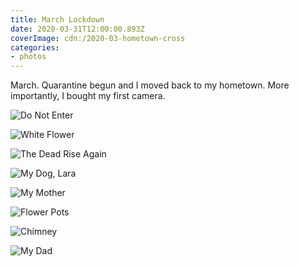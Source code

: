 ```yaml
---
title: March Lockdown
date: 2020-03-31T12:00:00.893Z
coverImage: cdn:/2020-03-hometown-cross
categories:
- photos
---
```


<style>
.g03lockdown {
  grid-template-columns: repeat(10, 1fr);
  grid-template-areas:
    "z z z z z z z z z z"
    "a a a b b b b b b b"
    "c c c c c c c c c c"
    "d d d e e e e e e e"
    "f f f f f f f g g g";
}

.g03lockdown > *:nth-child(1) { grid-area: z; }
.g03lockdown > *:nth-child(2) { grid-area: a; }
.g03lockdown > *:nth-child(3) { grid-area: b; }
.g03lockdown > *:nth-child(4) { grid-area: c; }
.g03lockdown > *:nth-child(5) { grid-area: d; }
.g03lockdown > *:nth-child(6) { grid-area: e; }
.g03lockdown > *:nth-child(7) { grid-area: f; }
.g03lockdown > *:nth-child(8) { grid-area: g; }
</style>

March. Quarantine begun and I moved back to my hometown. More importantly, I bought my first camera.

<div class="fw fg g03lockdown">

![](cdn:/2020-03-hometown-cross "Do Not Enter")

![](cdn:/2020-03-hometown-flower "White Flower")

![](cdn:/2020-03-home-03 "The Dead Rise Again")

![](cdn:/2020-03-home-01 "My Dog, Lara")

![](cdn:/2020-03-hometown-mom "My Mother")

![](cdn:/2020-03-home-02 "Flower Pots")

![](cdn:/2020-03-chimney "Chimney")

![](cdn:/2020-03-hometown-dad "My Dad")

</div>
